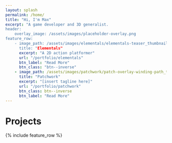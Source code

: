 ```yaml
---
layout: splash
permalink: /home/
title: "Hi, I'm Max"
excerpt: "A game developer and 3D generalist.
header:
    overlay_image: /assets/images/placeholder-overlay.png
feature_row:
    - image_path: /assets/images/elementals/elementals-teaser_thumbnail.png
      title: "Elementals"
      excerpt: "A 2D action platformer"
      url: "/portfolio/elementals"
      btn_label: "Read More"
      btn_class: "btn--inverse"
    - image_path: /assets/images/patchwork/patch-overlay-winding-path_thumbnail.png
      title: "Patchwork"
      excerpt: "[insert tagline here]"
      url: "/portfolio/patchwork"
      btn_class: btn--inverse
      btn_label: "Read More"
---
```


# Projects

{% include feature_row %}

